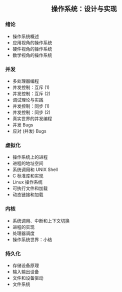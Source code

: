 <h2 align="center">操作系统：设计与实现</h2>

### 绪论
- 操作系统概述
- 应用视角的操作系统
- 硬件视角的操作系统
- 数学视角的操作系统

### 并发
- 多处理器编程
- 并发控制：互斥 (1)
- 并发控制：互斥 (2)
- 调试理论与实践
- 并发控制：同步 (1)
- 并发控制：同步 (2)
- 真实世界的并发编程
- 并发 Bugs
- 应对 (并发) Bugs

### 虚拟化
- 操作系统上的进程
- 进程的地址空间
- 系统调用和 UNIX Shell
- C 标准库和实现
- Linux 操作系统
- 可执行文件和加载
- 动态链接和加载

### 内核

- 系统调用、中断和上下文切换
- 进程的实现
- 处理器调度
- 操作系统世界：小结

### 持久化

- 存储设备原理
- 输入输出设备
- 文件和设备驱动
- 文件系统
